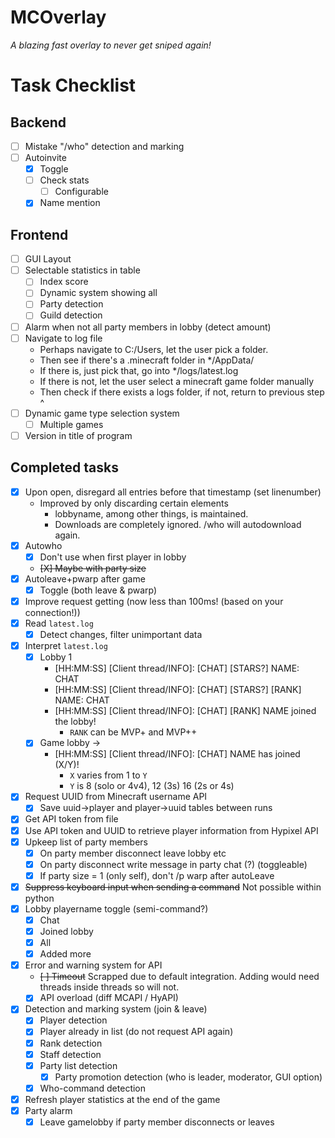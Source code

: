 # MCOverlay
*A blazing fast overlay to never get sniped again!*

# Task Checklist
## Backend
- [ ] Mistake "/who" detection and marking
- [ ] Autoinvite
	- [X] Toggle
	- [ ] Check stats
		- [ ] Configurable
	- [X] Name mention
## Frontend
- [ ] GUI Layout
- [ ] Selectable statistics in table
	- [ ] Index score
	- [ ] Dynamic system showing all
	- [ ] Party detection
	- [ ] Guild detection
- [ ] Alarm when not all party members in lobby (detect amount)
- [ ] Navigate to log file
	- Perhaps navigate to C:/Users, let the user pick a folder.
	- Then see if there's a .minecraft folder in */AppData/
	- If there is, just pick that, go into */logs/latest.log
	- If there is not, let the user select a minecraft game folder manually
	- Then check if there exists a logs folder, if not, return to previous step ^
- [ ] Dynamic game type selection system
	- [ ] Multiple games
- [ ] Version in title of program
## Completed tasks
- [X] Upon open, disregard all entries before that timestamp (set linenumber)
	- Improved by only discarding certain elements 
		- lobbyname, among other things, is maintained. 
		- Downloads are completely ignored. /who will autodownload again.
- [X] Autowho
	- [X] Don't use when first player in lobby
	- ~~[X] Maybe with party size~~
- [X] Autoleave+pwarp after game
	- [X] Toggle (both leave & pwarp)
- [X] Improve request getting (now less than 100ms! (based on your connection!))
- [x] Read `latest.log`
	- [x] Detect changes, filter unimportant data
- [x] Interpret `latest.log`
	- [x] Lobby 1
		- [HH:MM:SS] [Client thread/INFO]: [CHAT] [STARS?] NAME: CHAT
		- [HH:MM:SS] [Client thread/INFO]: [CHAT] [STARS?] [RANK] NAME: CHAT
		- [HH:MM:SS] [Client thread/INFO]: [CHAT] [RANK] NAME joined the lobby!
			- `RANK` can be MVP+ and MVP++
	- [x] Game lobby ->
		- [HH:MM:SS] [Client thread/INFO]: [CHAT] NAME has joined (X/Y)!
			- `X` varies from 1 to `Y`
			- `Y` is 8 (solo or 4v4), 12 (3s) 16 (2s or 4s)
- [x] Request UUID from Minecraft username API
	- [x] Save uuid->player and player->uuid tables between runs
- [x] Get API token from file
- [x] Use API token and UUID to retrieve player information from Hypixel API
- [X] Upkeep list of party members
	- [X] On party member disconnect leave lobby etc
	- [X] On party disconnect write message in party chat (?) (toggleable)
	- [X] If party size = 1 (only self), don't /p warp after autoLeave
- [X] ~~Suppress keyboard input when sending a command~~ Not possible within python
- [X] Lobby playername toggle (semi-command?)
	- [X] Chat
	- [X] Joined lobby
	- [X] All
	- [X] Added more
- [X] Error and warning system for API
	- ~~[ ] Timeout~~ Scrapped due to default integration. Adding would need threads inside threads so will not.
	- [X] API overload (diff MCAPI / HyAPI)
- [X] Detection and marking system (join & leave)
	- [X] Player detection
	- [X] Player already in list (do not request API again)
	- [X] Rank detection
	- [X] Staff detection
	- [X] Party list detection
		- [X] Party promotion detection (who is leader, moderator, GUI option)
	- [X] Who-command detection
- [X] Refresh player statistics at the end of the game
- [X] Party alarm
	- [X] Leave gamelobby if party member disconnects or leaves
